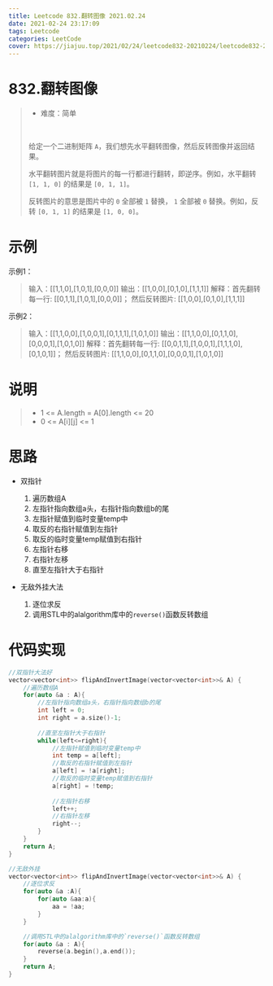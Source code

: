 ```yaml
---
title: Leetcode 832.翻转图像 2021.02.24
date: 2021-02-24 23:17:09
tags: Leetcode
categories: LeetCode
cover: https://jiajuu.top/2021/02/24/leetcode832-20210224/leetcode832-20210224.jpg
---
```


# 832.翻转图像

> - 难度：简单
>
> <br>
>
> 给定一个二进制矩阵 `A`，我们想先水平翻转图像，然后反转图像并返回结果。
>
> 水平翻转图片就是将图片的每一行都进行翻转，即逆序。例如，水平翻转 `[1, 1, 0]` 的结果是 `[0, 1, 1]`。
>
> 反转图片的意思是图片中的 `0` 全部被 `1` 替换， `1` 全部被 `0` 替换。例如，反转 `[0, 1, 1]` 的结果是 `[1, 0, 0]`。
>



# 示例

示例1：

> 输入：[[1,1,0],[1,0,1],[0,0,0]]
> 输出：[[1,0,0],[0,1,0],[1,1,1]]
> 解释：首先翻转每一行: [[0,1,1],[1,0,1],[0,0,0]]；
>      然后反转图片: [[1,0,0],[0,1,0],[1,1,1]]

示例2：

> 输入：[[1,1,0,0],[1,0,0,1],[0,1,1,1],[1,0,1,0]]
> 输出：[[1,1,0,0],[0,1,1,0],[0,0,0,1],[1,0,1,0]]
> 解释：首先翻转每一行: [[0,0,1,1],[1,0,0,1],[1,1,1,0],[0,1,0,1]]；
>      然后反转图片: [[1,1,0,0],[0,1,1,0],[0,0,0,1],[1,0,1,0]]



# 说明

> - 1 <= A.length = A[0].length <= 20
> - 0 <= A[i][j] <= 1



# 思路

- 双指针

  1. 遍历数组A
  2. 左指针指向数组a头，右指针指向数组b的尾
  3. 左指针赋值到临时变量temp中
  4. 取反的右指针赋值到左指针
  5. 取反的临时变量temp赋值到右指针
  6. 左指针右移
  7. 右指针左移
  8. 直至左指针大于右指针

  

- 无敌外挂大法

  1. 逐位求反
  2. 调用STL中的alalgorithm库中的`reverse()`函数反转数组



# 代码实现

```C++
//双指针大法好
vector<vector<int>> flipAndInvertImage(vector<vector<int>>& A) {
    //遍历数组A
    for(auto &a : A){
        //左指针指向数组a头，右指针指向数组b的尾
        int left = 0;
        int right = a.size()-1;
        
        //直至左指针大于右指针
        while(left<=right){
            //左指针赋值到临时变量temp中
            int temp = a[left];
            //取反的右指针赋值到左指针
            a[left] = !a[right];
            //取反的临时变量temp赋值到右指针
            a[right] = !temp;
            
            //左指针右移
            left++;
            //右指针左移
            right--;
        }
    }
    return A;
}

//无敌外挂
vector<vector<int>> flipAndInvertImage(vector<vector<int>>& A) {
	//逐位求反
    for(auto &a :A){
		for(auto &aa:a){
			aa = !aa;
		}
    }

    //调用STL中的alalgorithm库中的`reverse()`函数反转数组
    for(auto &a : A){
        reverse(a.begin(),a.end());
    }
    return A;
}
```



